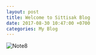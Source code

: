 ```yaml
---
layout: post
title: Welcome to Sittisak Blog
date: 2017-08-30 10:47:00 +0700
categories: My Blog
---
```

![Note8](http://cdn.gsmarena.com/imgroot/news/17/03/note8-galaxy-model-revealed/-728w2/gsmarena_002.jpg)
